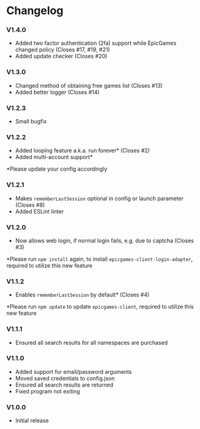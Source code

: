 # Changelog

### V1.4.0

- Added two factor authentication (2fa) support while EpicGames changed policy (Closes #17, #19, #21)
- Added update checker (Closes #20)

### V1.3.0

- Changed method of obtaining free games list (Closes #13)
- Added better logger (Closes #14)

### V1.2.3

- Small bugfix

### V1.2.2

- Added looping feature a.k.a. run forever* (Closes #2)
- Added multi-account support*

*Please update your config accordingly

### V1.2.1

- Makes `rememberLastSession` optional in config or launch parameter (Closes #8)
- Added ESLint linter

### V1.2.0

- Now allows web login, if normal login fails, e.g. due to captcha (Closes #3)

*Please run `npm install` again, to install `epicgames-client-login-adapter`, required to utilize this new feature

### V1.1.2

- Enables `rememberLastSession` by default* (Closes #4)

*Please run `npm update` to update `epicgames-client`, required to utilize this new feature

### V1.1.1

- Ensured all search results for all namespaces are purchased

### V1.1.0

- Added support for email/password arguments
- Moved saved credentials to config.json
- Ensured all search results are returned
- Fixed program not exiting

### V1.0.0

- Initial release
